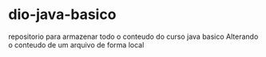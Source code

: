 # dio-java-basico
repositorio para armazenar todo o conteudo do curso java basico
Alterando o conteudo de um arquivo de forma local
